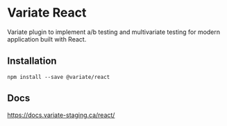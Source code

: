 # Variate React
Variate plugin to implement a/b testing and multivariate testing for modern application built with React.

## Installation
```
npm install --save @variate/react
```

## Docs
https://docs.variate-staging.ca/react/